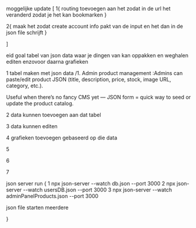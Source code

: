 moggelijke update [
1{
routing toevoegen aan het <mat-tab> zodat in de url het veranderd zodat je het kan bookmarken
}

2{
  maak het zodat create account  info pakt van de input en het dan in de json file schrijft 
}







]


eid goal
tabel van json data waar je dingen van kan oppakken en weghalen editen enzovoor daarna grafieken

1 tabel maken met json data /1. Admin product management :Admins can paste/edit product JSON (title, description, price, stock, image URL, category, etc.).

Useful when there’s no fancy CMS yet — JSON form = quick way to seed or update the product catalog.

2 data kunnen toevoegen aan dat tabel

3 data kunnen editen 

4 grafieken toevoegen gebaseerd op die data 

5

6

7



json server run {
1 npx json-server --watch db.json --port 3000
2 npx json-server --watch usersDB.json --port 3000
3 npx json-server --watch adminPanelProducts.json --port 3000

json file starten meerdere

}
